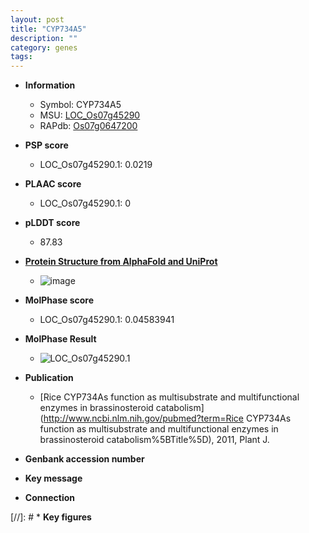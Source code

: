 ```yaml
---
layout: post
title: "CYP734A5"
description: ""
category: genes
tags: 
---
```


* **Information**  
    + Symbol: CYP734A5  
    + MSU: [LOC_Os07g45290](http://rice.plantbiology.msu.edu/cgi-bin/ORF_infopage.cgi?orf=LOC_Os07g45290)  
    + RAPdb: [Os07g0647200](http://rapdb.dna.affrc.go.jp/viewer/gbrowse_details/irgsp1?name=Os07g0647200)  

* **PSP score**  
    + LOC_Os07g45290.1: 0.0219 

* **PLAAC score**  
    + LOC_Os07g45290.1: 0 

* **pLDDT score**
    + 87.83

* **[Protein Structure from AlphaFold and UniProt](https://www.uniprot.org/uniprotkb/Q8LIF2/entry#structure)**
    + ![image](https://ricepsp.github.io/images/Q8/AF-Q8LIF2-F1.png)

* **MolPhase score**
    + LOC_Os07g45290.1: 0.04583941

* **MolPhase Result**
    + ![LOC_Os07g45290.1](https://304243504.github.io/Pictures/LOC_Os07g/LOC_Os07g45290.1.png)

* **Publication**  
    + [Rice CYP734As function as multisubstrate and multifunctional enzymes in brassinosteroid catabolism](http://www.ncbi.nlm.nih.gov/pubmed?term=Rice CYP734As function as multisubstrate and multifunctional enzymes in brassinosteroid catabolism%5BTitle%5D), 2011, Plant J.

* **Genbank accession number**  

* **Key message**  

* **Connection**  

[//]: # * **Key figures**  


